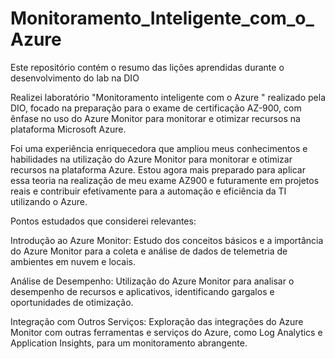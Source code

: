 # Monitoramento_Inteligente_com_o_Azure
Este repositório contém o resumo das lições aprendidas durante o desenvolvimento do lab na DIO

Realizei laboratório "Monitoramento inteligente com o Azure " realizado pela DIO, focado na preparação para o exame de certificação AZ-900, com ênfase no uso do Azure Monitor para monitorar e otimizar recursos na plataforma Microsoft Azure.

Foi uma experiência enriquecedora que ampliou meus conhecimentos e habilidades na utilização do Azure Monitor para monitorar e otimizar recursos na plataforma Azure. Estou agora mais preparado para aplicar essa teoria na realização de meu exame AZ900 e futuramente em projetos reais e contribuir efetivamente para a automação e eficiência da TI utilizando o Azure.

Pontos estudados que considerei relevantes:

Introdução ao Azure Monitor:
Estudo dos conceitos básicos e a importância do Azure Monitor para a coleta e análise de dados de telemetria de ambientes em nuvem e locais.

Análise de Desempenho:
Utilização do Azure Monitor para analisar o desempenho de recursos e aplicativos, identificando gargalos e oportunidades de otimização.

Integração com Outros Serviços:
Exploração das integrações do Azure Monitor com outras ferramentas e serviços do Azure, como Log Analytics e Application Insights, para um monitoramento abrangente.
